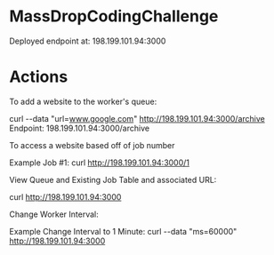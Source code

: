 # MassDropCodingChallenge

Deployed endpoint at: 198.199.101.94:3000

# Actions

To add a website to the worker's queue:

  curl --data "url=www.google.com" http://198.199.101.94:3000/archive
  Endpoint: 198.199.101.94:3000/archive

To access a website based off of job number

  Example Job #1:
  curl http://198.199.101.94:3000/1

View Queue and Existing Job Table and associated URL: 

  curl http://198.199.101.94:3000

Change Worker Interval:

  Example Change Interval to 1 Minute:
  curl --data "ms=60000" http://198.199.101.94:3000
